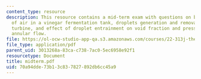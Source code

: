 ```yaml
---
content_type: resource
description: This resource contains a mid-term exam with questions on bubbly flow
  of air in a vinegar fermentation tank, droplets generation and removal in a steam
  turbine, and effect of droplet entrainment on void fraction and pressure drop in
  annular flow.
file: https://ol-ocw-studio-app-qa.s3.amazonaws.com/courses/22-313j-thermal-hydraulics-in-power-technology-spring-2007/70a94dde73b13c837827892db6cc45a9_midterm.pdf
file_type: application/pdf
parent_uid: 3013268a-83ca-c738-7ac0-5ec6958e92f1
resourcetype: Document
title: midterm.pdf
uid: 70a94dde-73b1-3c83-7827-892db6cc45a9
---
```

